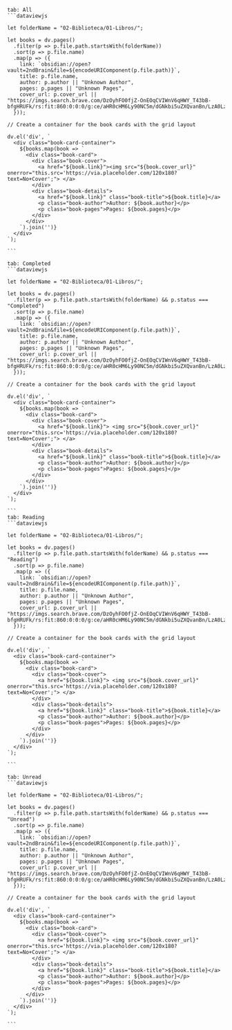 
````tabs
tab: All
```dataviewjs

let folderName = "02-Biblioteca/01-Libros/";

let books = dv.pages()
  .filter(p => p.file.path.startsWith(folderName))
  .sort(p => p.file.name)
  .map(p => ({
    link: `obsidian://open?vault=2ndBrain&file=${encodeURIComponent(p.file.path)}`,
    title: p.file.name,
    author: p.author || "Unknown Author",
    pages: p.pages || "Unknown Pages",
    cover_url: p.cover_url || "https://imgs.search.brave.com/DzOyhFO0fjZ-OnEOqCVIWnV6qHWY_T43bB-bfgHRUFk/rs:fit:860:0:0:0/g:ce/aHR0cHM6Ly90NC5m/dGNkbi5uZXQvanBn/LzA0Lzk5LzkzLzMx/LzM2MF9GXzQ5OTkz/MzExN19aQVVCZnYz/UDFIRU9zWkRybmti/TkN0NGpjM0FvZEFy/bC5qcGc"
  }));  

// Create a container for the book cards with the grid layout

dv.el('div', `
  <div class="book-card-container">
    ${books.map(book => `
      <div class="book-card">
        <div class="book-cover">
          <a href="${book.link}"><img src="${book.cover_url}" onerror="this.src='https://via.placeholder.com/120x180?text=No+Cover';"> </a>
        </div>
        <div class="book-details">
          <a href="${book.link}" class="book-title">${book.title}</a>
          <p class="book-author">Author: ${book.author}</p>
          <p class="book-pages">Pages: ${book.pages}</p>
        </div>
      </div>
    `).join('')}
  </div>
`);

```

tab: Completed
```dataviewjs

let folderName = "02-Biblioteca/01-Libros/";

let books = dv.pages()
  .filter(p => p.file.path.startsWith(folderName) && p.status === "Completed")
  .sort(p => p.file.name)
  .map(p => ({
    link: `obsidian://open?vault=2ndBrain&file=${encodeURIComponent(p.file.path)}`,
    title: p.file.name,
    author: p.author || "Unknown Author",
    pages: p.pages || "Unknown Pages",
    cover_url: p.cover_url || "https://imgs.search.brave.com/DzOyhFO0fjZ-OnEOqCVIWnV6qHWY_T43bB-bfgHRUFk/rs:fit:860:0:0:0/g:ce/aHR0cHM6Ly90NC5m/dGNkbi5uZXQvanBn/LzA0Lzk5LzkzLzMx/LzM2MF9GXzQ5OTkz/MzExN19aQVVCZnYz/UDFIRU9zWkRybmti/TkN0NGpjM0FvZEFy/bC5qcGc"
  }));  

// Create a container for the book cards with the grid layout

dv.el('div', `
  <div class="book-card-container">
    ${books.map(book => `
      <div class="book-card">
        <div class="book-cover">
          <a href="${book.link}"> <img src="${book.cover_url}" onerror="this.src='https://via.placeholder.com/120x180?text=No+Cover';"> </a>
        </div>
        <div class="book-details">
          <a href="${book.link}" class="book-title">${book.title}</a>
          <p class="book-author">Author: ${book.author}</p>
          <p class="book-pages">Pages: ${book.pages}</p>
        </div>
      </div>
    `).join('')}
  </div>
`);

```
tab: Reading
```dataviewjs

let folderName = "02-Biblioteca/01-Libros/";

let books = dv.pages()
  .filter(p => p.file.path.startsWith(folderName) && p.status === "Reading")
  .sort(p => p.file.name)
  .map(p => ({
    link: `obsidian://open?vault=2ndBrain&file=${encodeURIComponent(p.file.path)}`,
    title: p.file.name,
    author: p.author || "Unknown Author",
    pages: p.pages || "Unknown Pages",
    cover_url: p.cover_url || "https://imgs.search.brave.com/DzOyhFO0fjZ-OnEOqCVIWnV6qHWY_T43bB-bfgHRUFk/rs:fit:860:0:0:0/g:ce/aHR0cHM6Ly90NC5m/dGNkbi5uZXQvanBn/LzA0Lzk5LzkzLzMx/LzM2MF9GXzQ5OTkz/MzExN19aQVVCZnYz/UDFIRU9zWkRybmti/TkN0NGpjM0FvZEFy/bC5qcGc"
  }));  

// Create a container for the book cards with the grid layout

dv.el('div', `
  <div class="book-card-container">
    ${books.map(book => `
      <div class="book-card">
        <div class="book-cover">
          <a href="${book.link}"> <img src="${book.cover_url}" onerror="this.src='https://via.placeholder.com/120x180?text=No+Cover';"> </a>
        </div>
        <div class="book-details">
          <a href="${book.link}" class="book-title">${book.title}</a>
          <p class="book-author">Author: ${book.author}</p>
          <p class="book-pages">Pages: ${book.pages}</p>
        </div>
      </div>
    `).join('')}
  </div>
`);

```

tab: Unread
```dataviewjs

let folderName = "02-Biblioteca/01-Libros/";

let books = dv.pages()
  .filter(p => p.file.path.startsWith(folderName) && p.status === "Unread")
  .sort(p => p.file.name)
  .map(p => ({
    link: `obsidian://open?vault=2ndBrain&file=${encodeURIComponent(p.file.path)}`,
    title: p.file.name,
    author: p.author || "Unknown Author",
    pages: p.pages || "Unknown Pages",
    cover_url: p.cover_url || "https://imgs.search.brave.com/DzOyhFO0fjZ-OnEOqCVIWnV6qHWY_T43bB-bfgHRUFk/rs:fit:860:0:0:0/g:ce/aHR0cHM6Ly90NC5m/dGNkbi5uZXQvanBn/LzA0Lzk5LzkzLzMx/LzM2MF9GXzQ5OTkz/MzExN19aQVVCZnYz/UDFIRU9zWkRybmti/TkN0NGpjM0FvZEFy/bC5qcGc"
  }));  

// Create a container for the book cards with the grid layout

dv.el('div', `
  <div class="book-card-container">
    ${books.map(book => `
      <div class="book-card">
        <div class="book-cover">
          <a href="${book.link}"> <img src="${book.cover_url}" onerror="this.src='https://via.placeholder.com/120x180?text=No+Cover';"> </a>
        </div>
        <div class="book-details">
          <a href="${book.link}" class="book-title">${book.title}</a>
          <p class="book-author">Author: ${book.author}</p>
          <p class="book-pages">Pages: ${book.pages}</p>
        </div>
      </div>
    `).join('')}
  </div>
`);

```
````